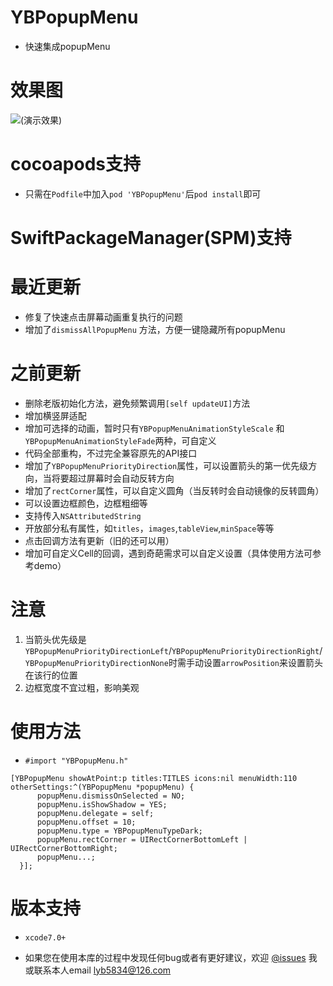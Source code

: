 # YBPopupMenu
 * 快速集成popupMenu

# 效果图
![(演示效果)](https://lyb5834.github.io/Images/YBPopupMenuGif.gif)

# cocoapods支持
  * 只需在`Podfile`中加入`pod 'YBPopupMenu'`后`pod install`即可

# SwiftPackageManager(SPM)支持

# 最近更新
  * 修复了快速点击屏幕动画重复执行的问题
  * 增加了`dismissAllPopupMenu` 方法，方便一键隐藏所有popupMenu

# 之前更新

  * 删除老版初始化方法，避免频繁调用`[self updateUI]`方法
  * 增加横竖屏适配
  * 增加可选择的动画，暂时只有`YBPopupMenuAnimationStyleScale` 和 `YBPopupMenuAnimationStyleFade`两种，可自定义
  * 代码全部重构，不过完全兼容原先的API接口
  * 增加了`YBPopupMenuPriorityDirection`属性，可以设置箭头的第一优先级方向，当将要超过屏幕时会自动反转方向
  * 增加了`rectCorner`属性，可以自定义圆角（当反转时会自动镜像的反转圆角）
  * 可以设置边框颜色，边框粗细等
  * 支持传入`NSAttributedString`
  * 开放部分私有属性，如`titles`，`images`,`tableView`,`minSpace`等等
  * 点击回调方法有更新（旧的还可以用）
  * 增加可自定义Cell的回调，遇到奇葩需求可以自定义设置（具体使用方法可参考demo）

# 注意
  1. 当箭头优先级是`YBPopupMenuPriorityDirectionLeft`/`YBPopupMenuPriorityDirectionRight`/`YBPopupMenuPriorityDirectionNone`时需手动设置`arrowPosition`来设置箭头在该行的位置
  2. 边框宽度不宜过粗，影响美观

# 使用方法
  * `#import "YBPopupMenu.h"`
  ```
  [YBPopupMenu showAtPoint:p titles:TITLES icons:nil menuWidth:110 otherSettings:^(YBPopupMenu *popupMenu) {
        popupMenu.dismissOnSelected = NO;
        popupMenu.isShowShadow = YES;
        popupMenu.delegate = self;
        popupMenu.offset = 10;
        popupMenu.type = YBPopupMenuTypeDark;
        popupMenu.rectCorner = UIRectCornerBottomLeft | UIRectCornerBottomRight;
        popupMenu...;
    }];
  ```


# 版本支持
  * `xcode7.0+`

  * 如果您在使用本库的过程中发现任何bug或者有更好建议，欢迎 [@issues](https://github.com/lyb5834/YBPopupMenu/issues) 我或联系本人email lyb5834@126.com
